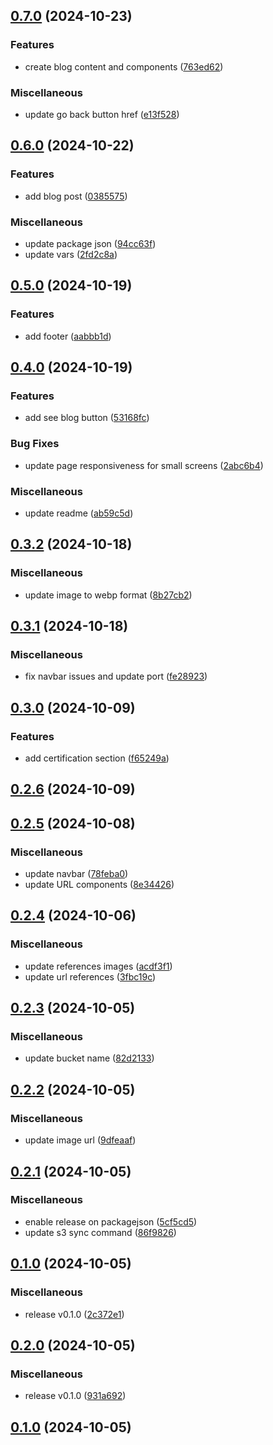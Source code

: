 

## [0.7.0](https://github.com/javiercm1410/personal_site/compare/v0.6.0...v0.7.0) (2024-10-23)


### Features

* create blog content and components ([763ed62](https://github.com/javiercm1410/personal_site/commit/763ed62c7da7b3b4100a7eb94742508afa769a10))


### Miscellaneous

* update go back button href ([e13f528](https://github.com/javiercm1410/personal_site/commit/e13f5281875210660623242a05ccb0ffc9641583))

## [0.6.0](https://github.com/javiercm1410/personal_site/compare/v0.5.0...v0.6.0) (2024-10-22)


### Features

* add blog post ([0385575](https://github.com/javiercm1410/personal_site/commit/038557505544046ecaea7dca0011d7593cf101eb))


### Miscellaneous

* update package json ([94cc63f](https://github.com/javiercm1410/personal_site/commit/94cc63ff15597d3ef82ee90a99821734d03c0f55))
* update vars ([2fd2c8a](https://github.com/javiercm1410/personal_site/commit/2fd2c8abd33ed2f735f8736c5cfb00081c9e4f74))

## [0.5.0](https://github.com/javiercm1410/personal_site/compare/v0.4.0...v0.5.0) (2024-10-19)


### Features

* add footer ([aabbb1d](https://github.com/javiercm1410/personal_site/commit/aabbb1d22d70c584f09baa5948800a3abf6df4a8))

## [0.4.0](https://github.com/javiercm1410/personal_site/compare/v0.3.2...v0.4.0) (2024-10-19)


### Features

* add see blog button ([53168fc](https://github.com/javiercm1410/personal_site/commit/53168fcba30f446e3e8262e57d9001231dfa1663))


### Bug Fixes

* update page responsiveness for small screens ([2abc6b4](https://github.com/javiercm1410/personal_site/commit/2abc6b4a03f833bef1e97c87df8f9c2b1c9fa770))


### Miscellaneous

* update readme ([ab59c5d](https://github.com/javiercm1410/personal_site/commit/ab59c5de840eb3bc8c6f2c1553be32788dc1c6b9))

## [0.3.2](https://github.com/javiercm1410/personal_site/compare/v0.3.1...v0.3.2) (2024-10-18)


### Miscellaneous

* update image to webp format ([8b27cb2](https://github.com/javiercm1410/personal_site/commit/8b27cb2934f0f34815fccff939bb73a80737624c))

## [0.3.1](https://github.com/javiercm1410/personal_site/compare/v0.3.0...v0.3.1) (2024-10-18)


### Miscellaneous

* fix navbar issues and update port ([fe28923](https://github.com/javiercm1410/personal_site/commit/fe28923d442bf827ec4eb02900113e08254073d9))

## [0.3.0](https://github.com/javiercm1410/personal_site/compare/v0.2.6...v0.3.0) (2024-10-09)


### Features

* add certification section ([f65249a](https://github.com/javiercm1410/personal_site/commit/f65249aa894e365b9e29109cd924439f576798a6))

## [0.2.6](https://github.com/javiercm1410/personal_site/compare/v0.2.5...v0.2.6) (2024-10-09)

## [0.2.5](https://github.com/javiercm1410/personal_site/compare/v0.2.4...v0.2.5) (2024-10-08)


### Miscellaneous

* update navbar ([78feba0](https://github.com/javiercm1410/personal_site/commit/78feba0c6c64f83dc38a3e6d81c11fa6d913d530))
* update URL components ([8e34426](https://github.com/javiercm1410/personal_site/commit/8e34426cf74f28472683c5a7b0c31a3461893a4d))

## [0.2.4](https://github.com/javiercm1410/personal_site/compare/v0.2.3...v0.2.4) (2024-10-06)


### Miscellaneous

* update references images ([acdf3f1](https://github.com/javiercm1410/personal_site/commit/acdf3f1e5258d7552250516f0ea5069729439cd7))
* update url references ([3fbc19c](https://github.com/javiercm1410/personal_site/commit/3fbc19c95c11ee7fb99eb6092fe1d6af43520f51))

## [0.2.3](https://github.com/javiercm1410/personal_site/compare/v0.2.2...v0.2.3) (2024-10-05)


### Miscellaneous

* update bucket name ([82d2133](https://github.com/javiercm1410/personal_site/commit/82d21338307c24560cb2f7aec25cf74afc808722))

## [0.2.2](https://github.com/javiercm1410/personal_site/compare/v0.2.1...v0.2.2) (2024-10-05)


### Miscellaneous

* update image url ([9dfeaaf](https://github.com/javiercm1410/personal_site/commit/9dfeaaf7b7b5f7415d6c9299002a42500fa4d5dd))

## [0.2.1](https://github.com/javiercm1410/personal_site/compare/v0.2.0...v0.2.1) (2024-10-05)


### Miscellaneous

* enable release on packagejson ([5cf5cd5](https://github.com/javiercm1410/personal_site/commit/5cf5cd59da004c347d4e418ee80bda443a838526))
* update s3 sync command ([86f9826](https://github.com/javiercm1410/personal_site/commit/86f9826b18d71ef0fe507e3b386706db2d3a1e0d))

## [0.1.0](https://github.com/javiercm1410/personal_site/compare/v0.2.0...v0.2.1) (2024-10-05)


### Miscellaneous

* release v0.1.0 ([2c372e1](https://github.com/javiercm1410/personal_site/commit/2c372e1b3ac68d6a9f299d57083c39a0a45f8bba))

## [0.2.0](https://github.com/javiercm1410/personal_site/compare/v0.1.0...v0.2.0) (2024-10-05)


### Miscellaneous

* release v0.1.0 ([931a692](https://github.com/javiercm1410/personal_site/commit/931a692af501a650a764ad44b15e41ed0ca48633))

## [0.1.0](https://github.com/javiercm1410/personal_site/compare/v0.1.0...v0.1.0) (2024-10-05)
